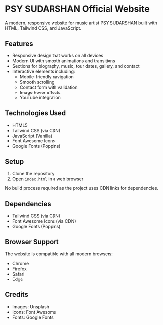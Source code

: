 # PSY SUDARSHAN Official Website

A modern, responsive website for music artist PSY SUDARSHAN built with HTML, Tailwind CSS, and JavaScript.

## Features

- Responsive design that works on all devices
- Modern UI with smooth animations and transitions
- Sections for biography, music, tour dates, gallery, and contact
- Interactive elements including:
  - Mobile-friendly navigation
  - Smooth scrolling
  - Contact form with validation
  - Image hover effects
  - YouTube integration

## Technologies Used

- HTML5
- Tailwind CSS (via CDN)
- JavaScript (Vanilla)
- Font Awesome Icons
- Google Fonts (Poppins)

## Setup

1. Clone the repository
2. Open `index.html` in a web browser

No build process required as the project uses CDN links for dependencies.

## Dependencies

- Tailwind CSS (via CDN)
- Font Awesome Icons (via CDN)
- Google Fonts (Poppins)

## Browser Support

The website is compatible with all modern browsers:
- Chrome
- Firefox
- Safari
- Edge

## Credits

- Images: Unsplash
- Icons: Font Awesome
- Fonts: Google Fonts